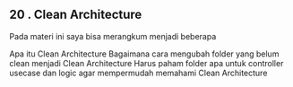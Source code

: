 ## 20 . Clean Architecture

Pada materi ini saya bisa merangkum menjadi beberapa

Apa itu Clean Architecture
Bagaimana cara mengubah folder yang belum clean menjadi Clean Architecture
Harus paham folder apa untuk controller usecase dan logic agar mempermudah memahami Clean Architecture
